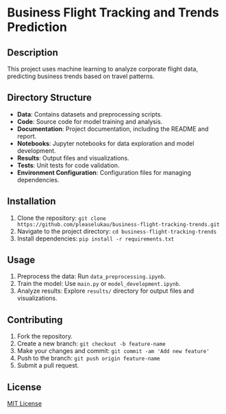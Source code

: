 # Business Flight Tracking and Trends Prediction

## Description
This project uses machine learning to analyze corporate flight data, predicting business trends based on travel patterns.

## Directory Structure
- **Data**: Contains datasets and preprocessing scripts.
- **Code**: Source code for model training and analysis.
- **Documentation**: Project documentation, including the README and report.
- **Notebooks**: Jupyter notebooks for data exploration and model development.
- **Results**: Output files and visualizations.
- **Tests**: Unit tests for code validation.
- **Environment Configuration**: Configuration files for managing dependencies.

## Installation
1. Clone the repository: `git clone https://github.com/pleaselukau/business-flight-tracking-trends.git`
2. Navigate to the project directory: `cd business-flight-tracking-trends`
3. Install dependencies: `pip install -r requirements.txt`

## Usage
1. Preprocess the data: Run `data_preprocessing.ipynb`.
2. Train the model: Use `main.py` or `model_development.ipynb`.
3. Analyze results: Explore `results/` directory for output files and visualizations.

## Contributing
1. Fork the repository.
2. Create a new branch: `git checkout -b feature-name`
3. Make your changes and commit: `git commit -am 'Add new feature'`
4. Push to the branch: `git push origin feature-name`
5. Submit a pull request.

## License
[MIT License](LICENSE)
